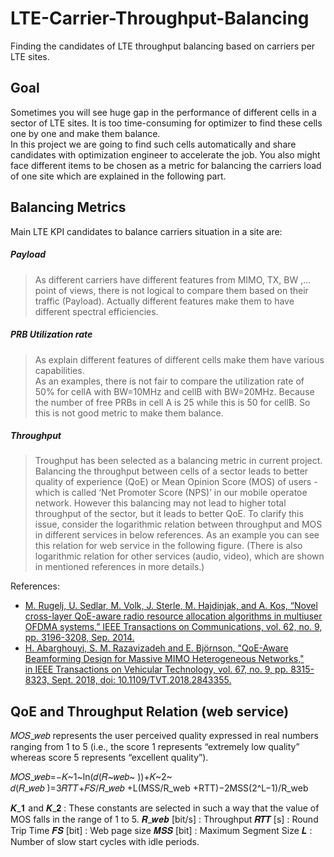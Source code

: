 # LTE-Carrier-Throughput-Balancing
Finding the candidates of LTE throughput balancing based on carriers per LTE sites.

## Goal
Sometimes you will see huge gap in the performance of different cells in a sector of LTE sites. 
It is too time-consuming for optimizer to find these cells one by one and make them balance.<br />
In this project we are going to find such cells automatically and share candidates with optimization engineer to accelerate the job. You also might face different items to be chosen as a metric for balancing the carriers load of one site which are explained in the following part.<br />

## Balancing Metrics
Main LTE KPI candidates to balance carriers situation in a site are:

##### Payload #####
> As different carriers have different features from MIMO, TX, BW ,... point of views, there is not logical to compare them based on their traffic (Payload).
Actually different features make them to have different spectral efficiencies. <br />

##### PRB Utilization rate #####
> As explain different features of different cells make them have various capabilities.<br />
As an examples, there is not fair to compare the utilization rate of 50% for cellA with BW=10MHz and cellB with BW=20MHz.
Because the number of free PRBs in cell A is 25 while this is 50 for cellB. So this is not good metric to make them balance.<br />


##### Throughput #####
> Troughput has been selected as a balancing metric in current project. Balancing the throughput between cells of a sector leads to better quality of experience (QoE) or Mean Opinion Score (MOS) of users - which is called ‘Net Promoter Score (NPS)’ in our mobile operatoe network. However this balancing may not lead to higher total throughput of the sector, but it leads to better QoE. To clarify this issue, consider the logarithmic relation between throughput and MOS in different services in below references. As an example you can see this relation for web service in the following figure. (There is also logarithmic relation for other services (audio, video), which are shown in mentioned references in more details.) <br />

References: <br />
- [M. Rugelj, U. Sedlar, M. Volk, J. Sterle, M. Hajdinjak, and A. Kos, “Novel cross-layer QoE-aware radio resource allocation algorithms in multiuser OFDMA systems,” IEEE Transactions on Communications, vol. 62, no. 9, pp. 3196-3208, Sep. 2014.](https://ieeexplore.ieee.org/document/6877621)
- [H. Abarghouyi, S. M. Razavizadeh and E. Björnson, "QoE-Aware Beamforming Design for Massive MIMO Heterogeneous Networks," in IEEE Transactions on Vehicular Technology, vol. 67, no. 9, pp. 8315-8323, Sept. 2018, doi: 10.1109/TVT.2018.2843355.](https://ieeexplore.ieee.org/search/searchresult.jsp?queryText=QoE-Aware%20Beamforming%20Design%20for%20Massive%20MIMO%20Heterogeneous%20Networks&newsearch=true&type=alt1)


## QoE and Throughput Relation (web service)
𝑀𝑂𝑆_𝑤𝑒𝑏  represents the user perceived quality expressed in real numbers ranging from 1 to 5 (i.e., the score 1 represents “extremely low quality” whereas score 5 represents “excellent quality”).<br />

𝑀𝑂𝑆_𝑤𝑒𝑏=−𝐾~1~ln⁡(𝑑(𝑅~𝑤𝑒𝑏~ ))+𝐾~2~ <br />
𝑑(𝑅_𝑤𝑒𝑏 )=3𝑅𝑇𝑇+𝐹𝑆/𝑅_𝑤𝑒𝑏 +L(MSS/R_web +RTT)−2MSS(2^L−1)/R_web <br />

𝑲_𝟏 and 𝑲_𝟐 : These constants are selected in such a way that the value of MOS falls in the range of 1 to 5.
𝑹_𝒘𝒆𝒃 [bit/s] : Throughput
 𝑹𝑻𝑻 [s] : Round Trip Time
 𝑭𝑺 [bit] : Web page size 
 𝑴𝑺𝑺 [bit] : Maximum Segment Size
 𝑳 : Number of slow start cycles with idle periods.







